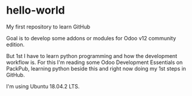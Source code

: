 # hello-world
My first repository to learn GitHub

Goal is to develop some addons or modules for Odoo v12 community edition.

But 1st I have to learn python programming and how the development workflow is.
For this I'm reading some Odoo Development Essentials on PackPub, learning python beside this and right now doing my 1st steps in GitHub.

I'm using Ubuntu 18.04.2 LTS.
